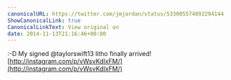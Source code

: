 ```yaml
---
canonicalURL: https://twitter.com/jmjordan/status/533005574892294144
ShowCanonicalLink: true
CanonicalLinkText: View original on
date: 2014-11-13T21:16:46+00:00
---
```

:-D My signed @taylorswift13 litho finally arrived! [http://instagram.com/p/vWsvKdIxFM/](http://instagram.com/p/vWsvKdIxFM/)